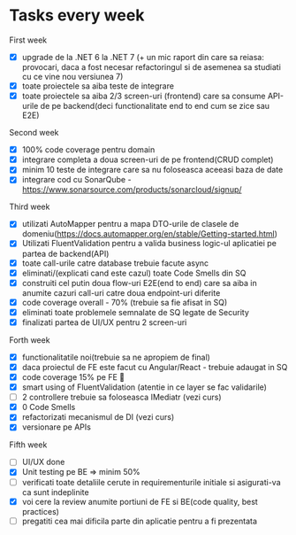 # Tasks every week

First week
- [x] upgrade de la .NET 6 la .NET 7 (+ un mic raport din care sa reiasa: provocari, daca a fost necesar refactoringul si de asemenea sa studiati cu ce vine nou versiunea 7)
- [x] toate proiectele sa aiba teste de integrare
- [x] toate proiectele sa aiba 2/3 screen-uri (frontend) care sa consume API-urile de pe backend(deci functionalitate end to end cum se zice sau E2E)

Second week
- [x] 100% code coverage pentru domain
- [x] integrare completa a doua screen-uri de pe frontend(CRUD complet)
- [x] minim 10 teste de integrare care sa nu foloseasca aceeasi baza de date
- [x] integrare cod cu SonarQube - https://www.sonarsource.com/products/sonarcloud/signup/

Third week
- [x] utilizati AutoMapper pentru a mapa DTO-urile de clasele de domeniu(https://docs.automapper.org/en/stable/Getting-started.html)
- [x] Utilizati FluentValidation pentru a valida business logic-ul aplicatiei pe partea de backend(API)
- [x] toate call-urile catre database trebuie facute async
- [x] eliminati/(explicati cand este cazul) toate Code Smells din SQ
- [x] construiti cel putin doua flow-uri E2E(end to end) care sa aiba in anumite cazuri call-uri catre doua endpoint-uri diferite
- [x] code coverage overall - 70% (trebuie sa fie afisat in SQ)
- [x] eliminati toate problemele semnalate de SQ legate de Security
- [x] finalizati partea de UI/UX pentru 2 screen-uri

Forth week
- [x] functionalitatile noi(trebuie sa ne apropiem de final)
- [x] daca proiectul de FE este facut cu Angular/React - trebuie adaugat in SQ
- [x] code coverage 15% pe FE 🙂
- [x] smart using of FluentValidation (atentie in ce layer se fac validarile)
- [ ] 2 controllere trebuie sa foloseasca IMediatr (vezi curs)
- [x] 0 Code Smells
- [x] refactorizati mecanismul de DI (vezi curs)
- [x] versionare pe APIs

Fifth week
- [ ] UI/UX done
- [x] Unit testing pe BE => minim 50%
- [ ] verificati toate detaliile cerute in requirementurile initiale si asigurati-va ca sunt indeplinite
- [x] voi cere la review anumite portiuni de FE si BE(code quality, best practices)
- [ ] pregatiti cea mai dificila parte din aplicatie pentru a fi prezentata